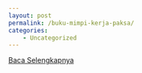 ```yaml
---
layout: post
permalink: /buku-mimpi-kerja-paksa/
categories:
    - Uncategorized
---
```


[Baca Selengkapnya](/05)